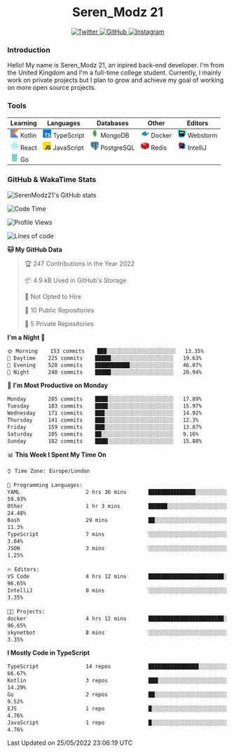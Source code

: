 <div align="center">
  <h1>Seren_Modz 21</h1>
  <a href="https://twitter.com/SerenModz21">
    <img alt="Twitter" src="https://img.shields.io/badge/twitter%20-%231DA1F2.svg?&style=for-the-badge&logo=Twitter&logoColor=white">
  </a>
  <a href="https://github.com/SerenModz21">
    <img alt="GitHub" src="https://img.shields.io/badge/github%20-%23121011.svg?&style=for-the-badge&logo=github&logoColor=white">
  </a>
  <a href="https://www.instagram.com/serenmodz21">
    <img alt="Instagram" src="https://img.shields.io/badge/instagram%20-%23E4405F.svg?&style=for-the-badge&logo=Instagram&logoColor=white">
  </a>
</div>

### Introduction

Hello! My name is Seren_Modz 21, an inpired back-end developer. I'm from the United Kingdom and I'm a full-time college student. Currently, I mainly work on private projects but I plan to grow and achieve my goal of working on more open source projects. 

### Tools

 **Learning**                                        | **Languages**                                               | **Databases**                                               | **Other**                                           | **Editors**                                                  
-----------------------------------------------------|-------------------------------------------------------------|-------------------------------------------------------------|-----------------------------------------------------|--------------------------------------------------------------
 <img width="19px" src="./assets/kotlin.svg"> Kotlin | <img width="19px" src="./assets/typescript.svg"> TypeScript | <img width="19px" src="./assets/mongodb.svg"> MongoDB       | <img width="19px" src="./assets/docker.svg"> Docker | <img width="19px" src="./assets/webstorm.svg"> Webstorm      
 <img width="19px" src="./assets/react.svg"> React   | <img width="19px" src="./assets/javascript.svg"> JavaScript | <img width="19px" src="./assets/postgresql.svg"> PostgreSQL | <img width="19px" src="./assets/redis.svg"> Redis   | <img width="19px" src="./assets/intellij-idea.svg"> IntelliJ
 <img width="19px" src="./assets/go.svg"> Go         |                                                             |                                                             |                                                     |                                                                                                               

### GitHub & WakaTime Stats

![SerenModz21's GitHub stats](https://github-readme-stats.vercel.app/api?username=SerenModz21&show_icons=true&theme=dark)

<!--START_SECTION:waka-->
![Code Time](http://img.shields.io/badge/Code%20Time-1%2C351%20hrs%2054%20mins-blue)

![Profile Views](http://img.shields.io/badge/Profile%20Views-4-blue)

![Lines of code](https://img.shields.io/badge/From%20Hello%20World%20I%27ve%20Written-6%20Thousand%20lines%20of%20code-blue)

**🐱 My GitHub Data** 

> 🏆 247 Contributions in the Year 2022
 > 
> 📦 4.9 kB Used in GitHub's Storage 
 > 
> 🚫 Not Opted to Hire
 > 
> 📜 10 Public Repositories 
 > 
> 🔑 5 Private Repositories  
 > 
**I'm a Night 🦉** 

```text
🌞 Morning    153 commits    ███░░░░░░░░░░░░░░░░░░░░░░   13.35% 
🌆 Daytime    225 commits    █████░░░░░░░░░░░░░░░░░░░░   19.63% 
🌃 Evening    528 commits    ███████████░░░░░░░░░░░░░░   46.07% 
🌙 Night      240 commits    █████░░░░░░░░░░░░░░░░░░░░   20.94%

```
📅 **I'm Most Productive on Monday** 

```text
Monday       205 commits    ████░░░░░░░░░░░░░░░░░░░░░   17.89% 
Tuesday      183 commits    ████░░░░░░░░░░░░░░░░░░░░░   15.97% 
Wednesday    171 commits    ███░░░░░░░░░░░░░░░░░░░░░░   14.92% 
Thursday     141 commits    ███░░░░░░░░░░░░░░░░░░░░░░   12.3% 
Friday       159 commits    ███░░░░░░░░░░░░░░░░░░░░░░   13.87% 
Saturday     105 commits    ██░░░░░░░░░░░░░░░░░░░░░░░   9.16% 
Sunday       182 commits    ████░░░░░░░░░░░░░░░░░░░░░   15.88%

```


📊 **This Week I Spent My Time On** 

```text
⌚︎ Time Zone: Europe/London

💬 Programming Languages: 
YAML                     2 hrs 36 mins       ███████████████░░░░░░░░░░   59.93% 
Other                    1 hr 3 mins         ██████░░░░░░░░░░░░░░░░░░░   24.48% 
Bash                     29 mins             ██░░░░░░░░░░░░░░░░░░░░░░░   11.3% 
TypeScript               7 mins              ░░░░░░░░░░░░░░░░░░░░░░░░░   3.04% 
JSON                     3 mins              ░░░░░░░░░░░░░░░░░░░░░░░░░   1.25%

🔥 Editors: 
VS Code                  4 hrs 12 mins       ████████████████████████░   96.65% 
IntelliJ                 8 mins              ░░░░░░░░░░░░░░░░░░░░░░░░░   3.35%

🐱‍💻 Projects: 
docker                   4 hrs 12 mins       ████████████████████████░   96.65% 
skynetbot                8 mins              ░░░░░░░░░░░░░░░░░░░░░░░░░   3.35%

```

**I Mostly Code in TypeScript** 

```text
TypeScript               14 repos            ████████████████░░░░░░░░░   66.67% 
Kotlin                   3 repos             ███░░░░░░░░░░░░░░░░░░░░░░   14.29% 
Go                       2 repos             ██░░░░░░░░░░░░░░░░░░░░░░░   9.52% 
EJS                      1 repo              █░░░░░░░░░░░░░░░░░░░░░░░░   4.76% 
JavaScript               1 repo              █░░░░░░░░░░░░░░░░░░░░░░░░   4.76%

```



 Last Updated on 25/05/2022 23:06:19 UTC
<!--END_SECTION:waka-->
